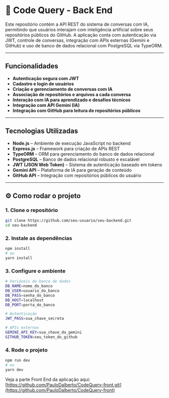 # 💬 Code Query - Back End

Este repositório contém a API REST do sistema de conversas com IA, permitindo que usuários interajam com inteligência artificial sobre seus repositórios públicos do GitHub. A aplicação conta com autenticação via JWT, controle de conversas, integração com APIs externas (Gemini e GitHub) e uso de banco de dados relacional com PostgreSQL via TypeORM.

---

##  Funcionalidades

-  **Autenticação segura com JWT**
-  **Cadastro e login de usuários**
-  **Criação e gerenciamento de conversas com IA**
-  **Associação de repositórios e arquivos a cada conversa**
-  **Interação com IA para aprendizado e desafios técnicos**
-  **Integração com API Gemini (IA)**
-  **Integração com GitHub para leitura de repositórios públicos**

---

##  Tecnologias Utilizadas

- **Node.js** – Ambiente de execução JavaScript no backend
- **Express.js** – Framework para criação de APIs REST
- **TypeORM** – ORM para gerenciamento do banco de dados relacional
- **PostgreSQL** – Banco de dados relacional robusto e escalável
- **JWT (JSON Web Token)** – Sistema de autenticação baseado em tokens
- **Gemini API** – Plataforma de IA para geração de conteúdo
- **GitHub API** – Integração com repositórios públicos do usuário

---

## ⚙️ Como rodar o projeto

### 1. Clone o repositório

```bash
git clone https://github.com/seu-usuario/seu-backend.git
cd seu-backend
```

### 2. Instale as dependências

```bash
npm install
# ou
yarn install
```

### 3. Configure o ambiente

```bash
# Variáveis do banco de dados
DB_NAME=nome_do_banco
DB_USER=usuario_do_banco
DB_PASS=senha_do_banco
DB_HOST=localhost
DB_PORT=porta_do_banco

# Autenticação
JWT_PASS=sua_chave_secreta

# APIs externas
GEMINI_API_KEY=sua_chave_da_gemini
GITHUB_TOKEN=seu_token_do_github
```

### 4. Rode o projeto

```bash
npm run dev
# ou
yarn dev
```

Veja a parte Front End da aplicação aqui: [https://github.com/PauloDalberto/CodeQuery-front.git](https://github.com/PauloDalberto/CodeQuery-front)
